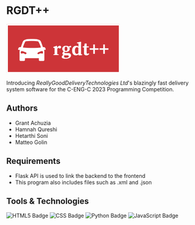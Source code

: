 # RGDT++

<img src="web\logo.png" alt="drawing" style="width:300px;"/>

Introducing *ReallyGoodDeliveryTechnologies Ltd*'s blazingly fast delivery system software for the C-ENG-C 2023 Programming Competition.

## Authors

- Grant Achuzia
- Hamnah Qureshi
- Hetarthi Soni
- Matteo Golin

## Requirements

- Flask API is used to link the backend to the frontend
- This program also includes files such as .xml and .json

## Tools & Technologies

![HTML5 Badge](https://img.shields.io/badge/HTML5-E34F26?style=for-the-badge&logo=html5&logoColor=white)
![CSS Badge](https://img.shields.io/badge/CSS3-1572B6?style=for-the-badge&logo=css3&logoColor=white)
![Python Badge](https://img.shields.io/badge/Python-FFD43B?style=for-the-badge&logo=python&logoColor=blue)
![JavaScript Badge](https://img.shields.io/badge/JavaScript-323330?style=for-the-badge&logo=javascript&logoColor=F7DF1E)
